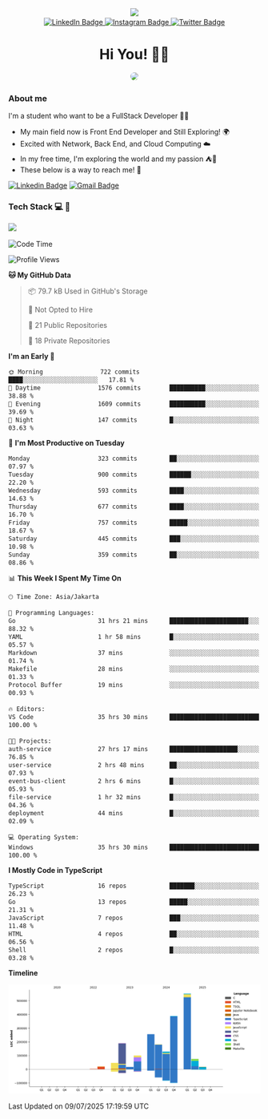 <div>
  <div id="header" align="center">
      <img src="https://media.giphy.com/media/nFLW7PNGgN3lI68rdv/giphy.gif" width="100"/>
      <div id="badges" style="margin-bottom:20px">
        <a href="https://www.linkedin.com/in/daffaputranarendra/">
          <img src="https://img.shields.io/badge/LinkedIn-blue?style=for-the-badge&logo=linkedin&logoColor=white" alt="LinkedIn Badge"/>
        </a>
        <a href="https://www.instagram.com/daffadon_/">
          <img src="https://img.shields.io/badge/Instagram-E4405F?style=for-the-badge&logo=instagram&logoColor=white" alt="Instagram Badge"/>
        </a>
        <a href="https://twitter.com/daffadon_">
          <img src="https://img.shields.io/badge/Twitter-blue?style=for-the-badge&logo=twitter&logoColor=white" alt="Twitter Badge"/>
        </a>
      </div>
    <h1>Hi You! 🙌🙌</h1>
    <img src="https://media.giphy.com/media/rJsMvyk7AHHiW9qKLM/giphy.gif" height=200 style="border-radius:10px" />
  </div>
</div>

### About me

I'm a student who want to be a FullStack Developer 🧑‍💻

- My main field now is Front End Developer and Still Exploring! 🌍
- Excited with Network, Back End, and Cloud Computing ☁️
- In my free time, I'm exploring the world and my passion ⛺🍵
- These below is a way to reach me! 🏃

[![Linkedin Badge](https://skillicons.dev/icons?i=linkedin)](https://www.linkedin.com/in/daffaputranarendra/)
[![Gmail Badge](https://skillicons.dev/icons?i=gmail)](https://mail.google.com/mail/?view=cm&fs=1&to=daffaputranarendra9@gmail.com)

### Tech Stack 💻 📘

<img src="https://skillicons.dev/icons?i=java,html,css,javascript,typescript,golang,react,next,express,vite,tailwind,mui,prisma,mongodb,mysql,firebase,jest,git,jenkins,docker,kubernetes,github,postman,prometheus,grafana,gcp,vscode,arch,&perline=9"/>

<!--START_SECTION:waka-->
![Code Time](http://img.shields.io/badge/Code%20Time-137%20hrs%205%20mins-blue)

![Profile Views](http://img.shields.io/badge/Profile%20Views-1-blue)

**🐱 My GitHub Data** 

> 📦 79.7 kB Used in GitHub's Storage 
 > 
> 🚫 Not Opted to Hire
 > 
> 📜 21 Public Repositories 
 > 
> 🔑 18 Private Repositories 
 > 
**I'm an Early 🐤** 

```text
🌞 Morning                722 commits         ████░░░░░░░░░░░░░░░░░░░░░   17.81 % 
🌆 Daytime                1576 commits        ██████████░░░░░░░░░░░░░░░   38.88 % 
🌃 Evening                1609 commits        ██████████░░░░░░░░░░░░░░░   39.69 % 
🌙 Night                  147 commits         █░░░░░░░░░░░░░░░░░░░░░░░░   03.63 % 
```
📅 **I'm Most Productive on Tuesday** 

```text
Monday                   323 commits         ██░░░░░░░░░░░░░░░░░░░░░░░   07.97 % 
Tuesday                  900 commits         ██████░░░░░░░░░░░░░░░░░░░   22.20 % 
Wednesday                593 commits         ████░░░░░░░░░░░░░░░░░░░░░   14.63 % 
Thursday                 677 commits         ████░░░░░░░░░░░░░░░░░░░░░   16.70 % 
Friday                   757 commits         █████░░░░░░░░░░░░░░░░░░░░   18.67 % 
Saturday                 445 commits         ███░░░░░░░░░░░░░░░░░░░░░░   10.98 % 
Sunday                   359 commits         ██░░░░░░░░░░░░░░░░░░░░░░░   08.86 % 
```


📊 **This Week I Spent My Time On** 

```text
🕑︎ Time Zone: Asia/Jakarta

💬 Programming Languages: 
Go                       31 hrs 21 mins      ██████████████████████░░░   88.32 % 
YAML                     1 hr 58 mins        █░░░░░░░░░░░░░░░░░░░░░░░░   05.57 % 
Markdown                 37 mins             ░░░░░░░░░░░░░░░░░░░░░░░░░   01.74 % 
Makefile                 28 mins             ░░░░░░░░░░░░░░░░░░░░░░░░░   01.33 % 
Protocol Buffer          19 mins             ░░░░░░░░░░░░░░░░░░░░░░░░░   00.93 % 

🔥 Editors: 
VS Code                  35 hrs 30 mins      █████████████████████████   100.00 % 

🐱‍💻 Projects: 
auth-service             27 hrs 17 mins      ███████████████████░░░░░░   76.85 % 
user-service             2 hrs 48 mins       ██░░░░░░░░░░░░░░░░░░░░░░░   07.93 % 
event-bus-client         2 hrs 6 mins        █░░░░░░░░░░░░░░░░░░░░░░░░   05.93 % 
file-service             1 hr 32 mins        █░░░░░░░░░░░░░░░░░░░░░░░░   04.36 % 
deployment               44 mins             █░░░░░░░░░░░░░░░░░░░░░░░░   02.09 % 

💻 Operating System: 
Windows                  35 hrs 30 mins      █████████████████████████   100.00 % 
```

**I Mostly Code in TypeScript** 

```text
TypeScript               16 repos            ███████░░░░░░░░░░░░░░░░░░   26.23 % 
Go                       13 repos            █████░░░░░░░░░░░░░░░░░░░░   21.31 % 
JavaScript               7 repos             ███░░░░░░░░░░░░░░░░░░░░░░   11.48 % 
HTML                     4 repos             ██░░░░░░░░░░░░░░░░░░░░░░░   06.56 % 
Shell                    2 repos             █░░░░░░░░░░░░░░░░░░░░░░░░   03.28 % 
```



**Timeline**

![Lines of Code chart](https://raw.githubusercontent.com/Daffadon/Daffadon/main/assets/bar_graph.png)


 Last Updated on 09/07/2025 17:19:59 UTC
<!--END_SECTION:waka-->
